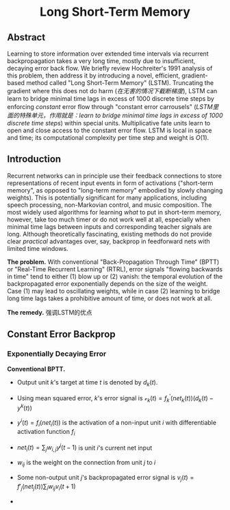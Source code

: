 # <center>Long Short-Term Memory</center>

## Abstract

Learning to store information over extended time intervals via recurrent backpropagation takes a very long time, mostly due to insufficient, decaying error back flow. We briefly review Hochreiter's 1991 analysis of this problem, then address it by introducing a novel, efficient, gradient-based method called "Long Short-Term Memory" (LSTM). Truncating the gradient where this does not do harm (*在无害的情况下截断梯度*), LSTM can learn to bridge minimal time lags in excess of 1000 discrete time steps by enforcing *constant* error flow through "constant error carrousels" (*LSTM里面的特殊单元，作用就是：learn to bridge minimal time lags in excess of 1000 discrete time steps*) within special units. Multiplicative fate units learn to open and close access to the constant error flow. LSTM is local in space and time; its computational complexity per time step and weight is $O(1)$.

## Introduction

Recurrent networks can in principle use their feedback connections to store representations of recent input events in form of activations ("short-term memory", as opposed to "long-term memory" embodied by slowly changing weights). This is potentially significant for many applications, including speech processing, non-Markovian control, and music composition. The most widely used algorithms for learning *what* to put in short-term memory, however, take too much timer or do not work well at all, especially when minimal time lags between inputs and corresponding teacher signals are long. Although theoretically fascinating, existing methods do not provide clear *practical* advantages over, say, backprop in feedforward nets with limited time windows.

**The problem.** With conventional "Back-Propagation Through Time" (BPTT) or "Real-Time Recurrent Learning" (RTRL), error signals "flowing backwards in time" tend to either (1) blow up or (2) vanish: the temporal evolution of the backpropagated error exponentially depends on the size of the weight. Case (1) may lead to oscillating weights, while in case (2) learning to bridge long time lags takes a prohibitive amount of time, or does not work at all.

**The remedy.** 强调LSTM的优点

## Constant Error Backprop

### Exponentially Decaying Error

**Conventional BPTT.** 

- Output unit $k$'s target at time $t$ is denoted by $d_k(t)$. 

- Using mean squared error, $k$'s error signal is $\mathcal{v}_{k}(t)=f^{'}_{k}(net_k(t))(d_k(t)-y^k(t))$
- $y^i(t)= f_i(net_i(t))$ is the activation of a non-input unit $i$ with differentiable activation function $f_i$
- $net_i(t)=\sum_{j}w_{i,j}y^{j}(t-1)$ is unit $i$'s current net input
- $w_{ij}$ is the weight on the connection from unit $j$ to $i$ 
- Some non-output unit $j$'s backpropagated error signal is $v_{j}(t)=f'_j(net_j(t))\sum_{i}w_{ij}v_{i}(t+1)$
- 

